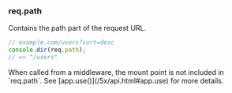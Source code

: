 <h3 id='req.path'>req.path</h3>

Contains the path part of the request URL.

```js
// example.com/users?sort=desc
console.dir(req.path);
// => "/users"
```

<div class="doc-box doc-info" markdown="1">
When called from a middleware, the mount point is not included in `req.path`. See [app.use()](/5x/api.html#app.use) for more details.
</div>
